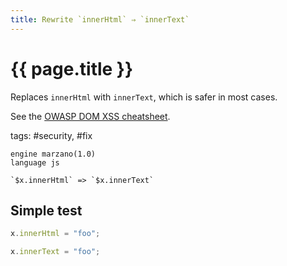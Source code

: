 ```yaml
---
title: Rewrite `innerHtml` ⇒ `innerText`
---
```


# {{ page.title }}

Replaces `innerHtml` with `innerText`, which is safer in most cases.

See the [OWASP DOM XSS cheatsheet](https://cheatsheetseries.owasp.org/cheatsheets/DOM_based_XSS_Prevention_Cheat_Sheet.html#rule-1---html-escape-then-javascript-escape-before-inserting-untrusted-data-into-html-subcontext-within-the-execution-context).

tags: #security, #fix

```grit
engine marzano(1.0)
language js

`$x.innerHtml` => `$x.innerText`
```

## Simple test

```javascript
x.innerHtml = "foo";
```

```typescript
x.innerText = "foo";
```
